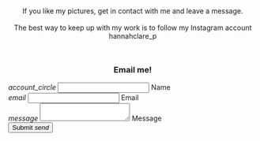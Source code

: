 <div class="container" style="padding:10px;">
  <div id="contact" class="section scrollspy">     
    <div class="card medium" style="height: auto;">
      <div class="card-content" >   
        <div style="text-align:center">
          If you like my pictures, get in contact with me and leave a message.
          <br/> <br/> 
          The best way to keep up with my work is to follow my Instagram account hannahclare_p      
          <br/> <br/>  
        </div>  
        <div class="row" style="text-align:center">      
        <a style="color: white " target="_blank" href="{{site.instagram}}" ><i class="fab fa-instagram  fa-2x instagram" style=" font-size: 5rem"></i></a>    
        <a style="color: white " target="_blank" href="{{site.instagram}}" ><i id="insta" class="fab fa-instagram  fa-2x" style=" font-size: 5rem"></i></a>        
        </div>
      </div>
    </div>
  </div>
</div>
<div id="email" class="section scrollspy">
   <h3 style="text-align:center;">Email me!</h3>   
 </div>
<div class="card medium" style="height: auto;">   
  <div class="card-content" >
    <form class="col s12" action="https://formspree.io/{{site.email}}" method="POST">
      <div class="row">
        <div class="input-field col s6">
          <i class="material-icons prefix">account_circle</i>
          <input class="validate" id="icon_prefix" type="text" name="name">
          <label for="icon_prefix">Name</label>
        </div>
        <div class="input-field col s6">
          <i class="material-icons prefix">email</i>
          <input class="validate" id="email" type="email" name="_replyto">
          <label for="email" data-error="Please enter a valid Email Address" data-success="Verified!">Email</label>
        </div>
      </div>
      <div class="row">
       <div class="input-field col s12">
         <i class="material-icons prefix">message</i>
         <textarea id="icon_prefix2" class="materialize-textarea" name="message"></textarea>
         <label for="icon_prefix2">Message</label>
       </div>
     </div>
      <button class="btn waves-effect grey waves-dark darken-3 white-text z-depth-4 " style="text-align:center" type="submit" name="action">Submit
         <i class="material-icons right">send</i>
       </button>
    </form>
  </div>  
</div>
